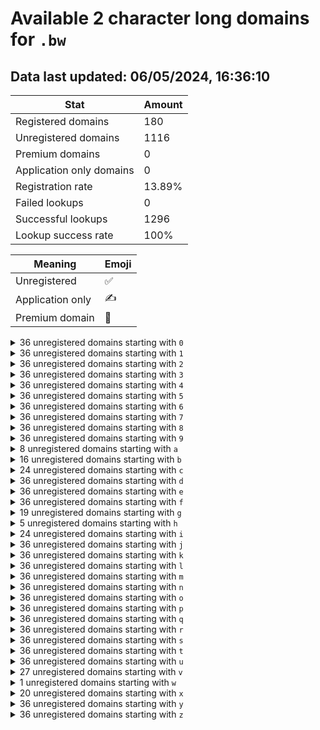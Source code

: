 # Available 2 character long domains for `.bw`

## Data last updated: 06/05/2024, 16:36:10

|Stat|Amount|
|--|--|
|Registered domains|180|
|Unregistered domains|1116|
|Premium domains|0|
|Application only domains|0|
|Registration rate|13.89%|
|Failed lookups|0|
|Successful lookups|1296|
|Lookup success rate|100%|


|Meaning|Emoji|
|--|--|
|Unregistered|:white_check_mark:|
|Application only|:writing_hand:|
|Premium domain|:gem:|

<details>
<summary>36 unregistered domains starting with <bold><code>0</code></bold></summary>

|Type|Domain|
|--|--|
|:white_check_mark:|`00.bw`|
|:white_check_mark:|`01.bw`|
|:white_check_mark:|`02.bw`|
|:white_check_mark:|`03.bw`|
|:white_check_mark:|`04.bw`|
|:white_check_mark:|`05.bw`|
|:white_check_mark:|`06.bw`|
|:white_check_mark:|`07.bw`|
|:white_check_mark:|`08.bw`|
|:white_check_mark:|`09.bw`|
|:white_check_mark:|`0a.bw`|
|:white_check_mark:|`0b.bw`|
|:white_check_mark:|`0c.bw`|
|:white_check_mark:|`0d.bw`|
|:white_check_mark:|`0e.bw`|
|:white_check_mark:|`0f.bw`|
|:white_check_mark:|`0g.bw`|
|:white_check_mark:|`0h.bw`|
|:white_check_mark:|`0i.bw`|
|:white_check_mark:|`0j.bw`|
|:white_check_mark:|`0k.bw`|
|:white_check_mark:|`0l.bw`|
|:white_check_mark:|`0m.bw`|
|:white_check_mark:|`0n.bw`|
|:white_check_mark:|`0o.bw`|
|:white_check_mark:|`0p.bw`|
|:white_check_mark:|`0q.bw`|
|:white_check_mark:|`0r.bw`|
|:white_check_mark:|`0s.bw`|
|:white_check_mark:|`0t.bw`|
|:white_check_mark:|`0u.bw`|
|:white_check_mark:|`0v.bw`|
|:white_check_mark:|`0w.bw`|
|:white_check_mark:|`0x.bw`|
|:white_check_mark:|`0y.bw`|
|:white_check_mark:|`0z.bw`|
</details>
<details>
<summary>36 unregistered domains starting with <bold><code>1</code></bold></summary>

|Type|Domain|
|--|--|
|:white_check_mark:|`10.bw`|
|:white_check_mark:|`11.bw`|
|:white_check_mark:|`12.bw`|
|:white_check_mark:|`13.bw`|
|:white_check_mark:|`14.bw`|
|:white_check_mark:|`15.bw`|
|:white_check_mark:|`16.bw`|
|:white_check_mark:|`17.bw`|
|:white_check_mark:|`18.bw`|
|:white_check_mark:|`19.bw`|
|:white_check_mark:|`1a.bw`|
|:white_check_mark:|`1b.bw`|
|:white_check_mark:|`1c.bw`|
|:white_check_mark:|`1d.bw`|
|:white_check_mark:|`1e.bw`|
|:white_check_mark:|`1f.bw`|
|:white_check_mark:|`1g.bw`|
|:white_check_mark:|`1h.bw`|
|:white_check_mark:|`1i.bw`|
|:white_check_mark:|`1j.bw`|
|:white_check_mark:|`1k.bw`|
|:white_check_mark:|`1l.bw`|
|:white_check_mark:|`1m.bw`|
|:white_check_mark:|`1n.bw`|
|:white_check_mark:|`1o.bw`|
|:white_check_mark:|`1p.bw`|
|:white_check_mark:|`1q.bw`|
|:white_check_mark:|`1r.bw`|
|:white_check_mark:|`1s.bw`|
|:white_check_mark:|`1t.bw`|
|:white_check_mark:|`1u.bw`|
|:white_check_mark:|`1v.bw`|
|:white_check_mark:|`1w.bw`|
|:white_check_mark:|`1x.bw`|
|:white_check_mark:|`1y.bw`|
|:white_check_mark:|`1z.bw`|
</details>
<details>
<summary>36 unregistered domains starting with <bold><code>2</code></bold></summary>

|Type|Domain|
|--|--|
|:white_check_mark:|`20.bw`|
|:white_check_mark:|`21.bw`|
|:white_check_mark:|`22.bw`|
|:white_check_mark:|`23.bw`|
|:white_check_mark:|`24.bw`|
|:white_check_mark:|`25.bw`|
|:white_check_mark:|`26.bw`|
|:white_check_mark:|`27.bw`|
|:white_check_mark:|`28.bw`|
|:white_check_mark:|`29.bw`|
|:white_check_mark:|`2a.bw`|
|:white_check_mark:|`2b.bw`|
|:white_check_mark:|`2c.bw`|
|:white_check_mark:|`2d.bw`|
|:white_check_mark:|`2e.bw`|
|:white_check_mark:|`2f.bw`|
|:white_check_mark:|`2g.bw`|
|:white_check_mark:|`2h.bw`|
|:white_check_mark:|`2i.bw`|
|:white_check_mark:|`2j.bw`|
|:white_check_mark:|`2k.bw`|
|:white_check_mark:|`2l.bw`|
|:white_check_mark:|`2m.bw`|
|:white_check_mark:|`2n.bw`|
|:white_check_mark:|`2o.bw`|
|:white_check_mark:|`2p.bw`|
|:white_check_mark:|`2q.bw`|
|:white_check_mark:|`2r.bw`|
|:white_check_mark:|`2s.bw`|
|:white_check_mark:|`2t.bw`|
|:white_check_mark:|`2u.bw`|
|:white_check_mark:|`2v.bw`|
|:white_check_mark:|`2w.bw`|
|:white_check_mark:|`2x.bw`|
|:white_check_mark:|`2y.bw`|
|:white_check_mark:|`2z.bw`|
</details>
<details>
<summary>36 unregistered domains starting with <bold><code>3</code></bold></summary>

|Type|Domain|
|--|--|
|:white_check_mark:|`30.bw`|
|:white_check_mark:|`31.bw`|
|:white_check_mark:|`32.bw`|
|:white_check_mark:|`33.bw`|
|:white_check_mark:|`34.bw`|
|:white_check_mark:|`35.bw`|
|:white_check_mark:|`36.bw`|
|:white_check_mark:|`37.bw`|
|:white_check_mark:|`38.bw`|
|:white_check_mark:|`39.bw`|
|:white_check_mark:|`3a.bw`|
|:white_check_mark:|`3b.bw`|
|:white_check_mark:|`3c.bw`|
|:white_check_mark:|`3d.bw`|
|:white_check_mark:|`3e.bw`|
|:white_check_mark:|`3f.bw`|
|:white_check_mark:|`3g.bw`|
|:white_check_mark:|`3h.bw`|
|:white_check_mark:|`3i.bw`|
|:white_check_mark:|`3j.bw`|
|:white_check_mark:|`3k.bw`|
|:white_check_mark:|`3l.bw`|
|:white_check_mark:|`3m.bw`|
|:white_check_mark:|`3n.bw`|
|:white_check_mark:|`3o.bw`|
|:white_check_mark:|`3p.bw`|
|:white_check_mark:|`3q.bw`|
|:white_check_mark:|`3r.bw`|
|:white_check_mark:|`3s.bw`|
|:white_check_mark:|`3t.bw`|
|:white_check_mark:|`3u.bw`|
|:white_check_mark:|`3v.bw`|
|:white_check_mark:|`3w.bw`|
|:white_check_mark:|`3x.bw`|
|:white_check_mark:|`3y.bw`|
|:white_check_mark:|`3z.bw`|
</details>
<details>
<summary>36 unregistered domains starting with <bold><code>4</code></bold></summary>

|Type|Domain|
|--|--|
|:white_check_mark:|`40.bw`|
|:white_check_mark:|`41.bw`|
|:white_check_mark:|`42.bw`|
|:white_check_mark:|`43.bw`|
|:white_check_mark:|`44.bw`|
|:white_check_mark:|`45.bw`|
|:white_check_mark:|`46.bw`|
|:white_check_mark:|`47.bw`|
|:white_check_mark:|`48.bw`|
|:white_check_mark:|`49.bw`|
|:white_check_mark:|`4a.bw`|
|:white_check_mark:|`4b.bw`|
|:white_check_mark:|`4c.bw`|
|:white_check_mark:|`4d.bw`|
|:white_check_mark:|`4e.bw`|
|:white_check_mark:|`4f.bw`|
|:white_check_mark:|`4g.bw`|
|:white_check_mark:|`4h.bw`|
|:white_check_mark:|`4i.bw`|
|:white_check_mark:|`4j.bw`|
|:white_check_mark:|`4k.bw`|
|:white_check_mark:|`4l.bw`|
|:white_check_mark:|`4m.bw`|
|:white_check_mark:|`4n.bw`|
|:white_check_mark:|`4o.bw`|
|:white_check_mark:|`4p.bw`|
|:white_check_mark:|`4q.bw`|
|:white_check_mark:|`4r.bw`|
|:white_check_mark:|`4s.bw`|
|:white_check_mark:|`4t.bw`|
|:white_check_mark:|`4u.bw`|
|:white_check_mark:|`4v.bw`|
|:white_check_mark:|`4w.bw`|
|:white_check_mark:|`4x.bw`|
|:white_check_mark:|`4y.bw`|
|:white_check_mark:|`4z.bw`|
</details>
<details>
<summary>36 unregistered domains starting with <bold><code>5</code></bold></summary>

|Type|Domain|
|--|--|
|:white_check_mark:|`50.bw`|
|:white_check_mark:|`51.bw`|
|:white_check_mark:|`52.bw`|
|:white_check_mark:|`53.bw`|
|:white_check_mark:|`54.bw`|
|:white_check_mark:|`55.bw`|
|:white_check_mark:|`56.bw`|
|:white_check_mark:|`57.bw`|
|:white_check_mark:|`58.bw`|
|:white_check_mark:|`59.bw`|
|:white_check_mark:|`5a.bw`|
|:white_check_mark:|`5b.bw`|
|:white_check_mark:|`5c.bw`|
|:white_check_mark:|`5d.bw`|
|:white_check_mark:|`5e.bw`|
|:white_check_mark:|`5f.bw`|
|:white_check_mark:|`5g.bw`|
|:white_check_mark:|`5h.bw`|
|:white_check_mark:|`5i.bw`|
|:white_check_mark:|`5j.bw`|
|:white_check_mark:|`5k.bw`|
|:white_check_mark:|`5l.bw`|
|:white_check_mark:|`5m.bw`|
|:white_check_mark:|`5n.bw`|
|:white_check_mark:|`5o.bw`|
|:white_check_mark:|`5p.bw`|
|:white_check_mark:|`5q.bw`|
|:white_check_mark:|`5r.bw`|
|:white_check_mark:|`5s.bw`|
|:white_check_mark:|`5t.bw`|
|:white_check_mark:|`5u.bw`|
|:white_check_mark:|`5v.bw`|
|:white_check_mark:|`5w.bw`|
|:white_check_mark:|`5x.bw`|
|:white_check_mark:|`5y.bw`|
|:white_check_mark:|`5z.bw`|
</details>
<details>
<summary>36 unregistered domains starting with <bold><code>6</code></bold></summary>

|Type|Domain|
|--|--|
|:white_check_mark:|`60.bw`|
|:white_check_mark:|`61.bw`|
|:white_check_mark:|`62.bw`|
|:white_check_mark:|`63.bw`|
|:white_check_mark:|`64.bw`|
|:white_check_mark:|`65.bw`|
|:white_check_mark:|`66.bw`|
|:white_check_mark:|`67.bw`|
|:white_check_mark:|`68.bw`|
|:white_check_mark:|`69.bw`|
|:white_check_mark:|`6a.bw`|
|:white_check_mark:|`6b.bw`|
|:white_check_mark:|`6c.bw`|
|:white_check_mark:|`6d.bw`|
|:white_check_mark:|`6e.bw`|
|:white_check_mark:|`6f.bw`|
|:white_check_mark:|`6g.bw`|
|:white_check_mark:|`6h.bw`|
|:white_check_mark:|`6i.bw`|
|:white_check_mark:|`6j.bw`|
|:white_check_mark:|`6k.bw`|
|:white_check_mark:|`6l.bw`|
|:white_check_mark:|`6m.bw`|
|:white_check_mark:|`6n.bw`|
|:white_check_mark:|`6o.bw`|
|:white_check_mark:|`6p.bw`|
|:white_check_mark:|`6q.bw`|
|:white_check_mark:|`6r.bw`|
|:white_check_mark:|`6s.bw`|
|:white_check_mark:|`6t.bw`|
|:white_check_mark:|`6u.bw`|
|:white_check_mark:|`6v.bw`|
|:white_check_mark:|`6w.bw`|
|:white_check_mark:|`6x.bw`|
|:white_check_mark:|`6y.bw`|
|:white_check_mark:|`6z.bw`|
</details>
<details>
<summary>36 unregistered domains starting with <bold><code>7</code></bold></summary>

|Type|Domain|
|--|--|
|:white_check_mark:|`70.bw`|
|:white_check_mark:|`71.bw`|
|:white_check_mark:|`72.bw`|
|:white_check_mark:|`73.bw`|
|:white_check_mark:|`74.bw`|
|:white_check_mark:|`75.bw`|
|:white_check_mark:|`76.bw`|
|:white_check_mark:|`77.bw`|
|:white_check_mark:|`78.bw`|
|:white_check_mark:|`79.bw`|
|:white_check_mark:|`7a.bw`|
|:white_check_mark:|`7b.bw`|
|:white_check_mark:|`7c.bw`|
|:white_check_mark:|`7d.bw`|
|:white_check_mark:|`7e.bw`|
|:white_check_mark:|`7f.bw`|
|:white_check_mark:|`7g.bw`|
|:white_check_mark:|`7h.bw`|
|:white_check_mark:|`7i.bw`|
|:white_check_mark:|`7j.bw`|
|:white_check_mark:|`7k.bw`|
|:white_check_mark:|`7l.bw`|
|:white_check_mark:|`7m.bw`|
|:white_check_mark:|`7n.bw`|
|:white_check_mark:|`7o.bw`|
|:white_check_mark:|`7p.bw`|
|:white_check_mark:|`7q.bw`|
|:white_check_mark:|`7r.bw`|
|:white_check_mark:|`7s.bw`|
|:white_check_mark:|`7t.bw`|
|:white_check_mark:|`7u.bw`|
|:white_check_mark:|`7v.bw`|
|:white_check_mark:|`7w.bw`|
|:white_check_mark:|`7x.bw`|
|:white_check_mark:|`7y.bw`|
|:white_check_mark:|`7z.bw`|
</details>
<details>
<summary>36 unregistered domains starting with <bold><code>8</code></bold></summary>

|Type|Domain|
|--|--|
|:white_check_mark:|`80.bw`|
|:white_check_mark:|`81.bw`|
|:white_check_mark:|`82.bw`|
|:white_check_mark:|`83.bw`|
|:white_check_mark:|`84.bw`|
|:white_check_mark:|`85.bw`|
|:white_check_mark:|`86.bw`|
|:white_check_mark:|`87.bw`|
|:white_check_mark:|`88.bw`|
|:white_check_mark:|`89.bw`|
|:white_check_mark:|`8a.bw`|
|:white_check_mark:|`8b.bw`|
|:white_check_mark:|`8c.bw`|
|:white_check_mark:|`8d.bw`|
|:white_check_mark:|`8e.bw`|
|:white_check_mark:|`8f.bw`|
|:white_check_mark:|`8g.bw`|
|:white_check_mark:|`8h.bw`|
|:white_check_mark:|`8i.bw`|
|:white_check_mark:|`8j.bw`|
|:white_check_mark:|`8k.bw`|
|:white_check_mark:|`8l.bw`|
|:white_check_mark:|`8m.bw`|
|:white_check_mark:|`8n.bw`|
|:white_check_mark:|`8o.bw`|
|:white_check_mark:|`8p.bw`|
|:white_check_mark:|`8q.bw`|
|:white_check_mark:|`8r.bw`|
|:white_check_mark:|`8s.bw`|
|:white_check_mark:|`8t.bw`|
|:white_check_mark:|`8u.bw`|
|:white_check_mark:|`8v.bw`|
|:white_check_mark:|`8w.bw`|
|:white_check_mark:|`8x.bw`|
|:white_check_mark:|`8y.bw`|
|:white_check_mark:|`8z.bw`|
</details>
<details>
<summary>36 unregistered domains starting with <bold><code>9</code></bold></summary>

|Type|Domain|
|--|--|
|:white_check_mark:|`90.bw`|
|:white_check_mark:|`91.bw`|
|:white_check_mark:|`92.bw`|
|:white_check_mark:|`93.bw`|
|:white_check_mark:|`94.bw`|
|:white_check_mark:|`95.bw`|
|:white_check_mark:|`96.bw`|
|:white_check_mark:|`97.bw`|
|:white_check_mark:|`98.bw`|
|:white_check_mark:|`99.bw`|
|:white_check_mark:|`9a.bw`|
|:white_check_mark:|`9b.bw`|
|:white_check_mark:|`9c.bw`|
|:white_check_mark:|`9d.bw`|
|:white_check_mark:|`9e.bw`|
|:white_check_mark:|`9f.bw`|
|:white_check_mark:|`9g.bw`|
|:white_check_mark:|`9h.bw`|
|:white_check_mark:|`9i.bw`|
|:white_check_mark:|`9j.bw`|
|:white_check_mark:|`9k.bw`|
|:white_check_mark:|`9l.bw`|
|:white_check_mark:|`9m.bw`|
|:white_check_mark:|`9n.bw`|
|:white_check_mark:|`9o.bw`|
|:white_check_mark:|`9p.bw`|
|:white_check_mark:|`9q.bw`|
|:white_check_mark:|`9r.bw`|
|:white_check_mark:|`9s.bw`|
|:white_check_mark:|`9t.bw`|
|:white_check_mark:|`9u.bw`|
|:white_check_mark:|`9v.bw`|
|:white_check_mark:|`9w.bw`|
|:white_check_mark:|`9x.bw`|
|:white_check_mark:|`9y.bw`|
|:white_check_mark:|`9z.bw`|
</details>
<details>
<summary>8 unregistered domains starting with <bold><code>a</code></bold></summary>

|Type|Domain|
|--|--|
|:white_check_mark:|`a3.bw`|
|:white_check_mark:|`a4.bw`|
|:white_check_mark:|`a6.bw`|
|:white_check_mark:|`a8.bw`|
|:white_check_mark:|`am.bw`|
|:white_check_mark:|`at.bw`|
|:white_check_mark:|`aw.bw`|
|:white_check_mark:|`ax.bw`|
</details>
<details>
<summary>16 unregistered domains starting with <bold><code>b</code></bold></summary>

|Type|Domain|
|--|--|
|:white_check_mark:|`b4.bw`|
|:white_check_mark:|`b6.bw`|
|:white_check_mark:|`ba.bw`|
|:white_check_mark:|`bb.bw`|
|:white_check_mark:|`bc.bw`|
|:white_check_mark:|`bd.bw`|
|:white_check_mark:|`bj.bw`|
|:white_check_mark:|`bk.bw`|
|:white_check_mark:|`bl.bw`|
|:white_check_mark:|`bm.bw`|
|:white_check_mark:|`bq.bw`|
|:white_check_mark:|`br.bw`|
|:white_check_mark:|`bs.bw`|
|:white_check_mark:|`bt.bw`|
|:white_check_mark:|`bu.bw`|
|:white_check_mark:|`bv.bw`|
</details>
<details>
<summary>24 unregistered domains starting with <bold><code>c</code></bold></summary>

|Type|Domain|
|--|--|
|:white_check_mark:|`c0.bw`|
|:white_check_mark:|`c1.bw`|
|:white_check_mark:|`c2.bw`|
|:white_check_mark:|`c3.bw`|
|:white_check_mark:|`c4.bw`|
|:white_check_mark:|`c5.bw`|
|:white_check_mark:|`c6.bw`|
|:white_check_mark:|`c7.bw`|
|:white_check_mark:|`c8.bw`|
|:white_check_mark:|`c9.bw`|
|:white_check_mark:|`ck.bw`|
|:white_check_mark:|`cl.bw`|
|:white_check_mark:|`co.bw`|
|:white_check_mark:|`cp.bw`|
|:white_check_mark:|`cq.bw`|
|:white_check_mark:|`cr.bw`|
|:white_check_mark:|`cs.bw`|
|:white_check_mark:|`ct.bw`|
|:white_check_mark:|`cu.bw`|
|:white_check_mark:|`cv.bw`|
|:white_check_mark:|`cw.bw`|
|:white_check_mark:|`cx.bw`|
|:white_check_mark:|`cy.bw`|
|:white_check_mark:|`cz.bw`|
</details>
<details>
<summary>36 unregistered domains starting with <bold><code>d</code></bold></summary>

|Type|Domain|
|--|--|
|:white_check_mark:|`d0.bw`|
|:white_check_mark:|`d1.bw`|
|:white_check_mark:|`d2.bw`|
|:white_check_mark:|`d3.bw`|
|:white_check_mark:|`d4.bw`|
|:white_check_mark:|`d5.bw`|
|:white_check_mark:|`d6.bw`|
|:white_check_mark:|`d7.bw`|
|:white_check_mark:|`d8.bw`|
|:white_check_mark:|`d9.bw`|
|:white_check_mark:|`da.bw`|
|:white_check_mark:|`db.bw`|
|:white_check_mark:|`dc.bw`|
|:white_check_mark:|`dd.bw`|
|:white_check_mark:|`de.bw`|
|:white_check_mark:|`df.bw`|
|:white_check_mark:|`dg.bw`|
|:white_check_mark:|`dh.bw`|
|:white_check_mark:|`di.bw`|
|:white_check_mark:|`dj.bw`|
|:white_check_mark:|`dk.bw`|
|:white_check_mark:|`dl.bw`|
|:white_check_mark:|`dm.bw`|
|:white_check_mark:|`dn.bw`|
|:white_check_mark:|`do.bw`|
|:white_check_mark:|`dp.bw`|
|:white_check_mark:|`dq.bw`|
|:white_check_mark:|`dr.bw`|
|:white_check_mark:|`ds.bw`|
|:white_check_mark:|`dt.bw`|
|:white_check_mark:|`du.bw`|
|:white_check_mark:|`dv.bw`|
|:white_check_mark:|`dw.bw`|
|:white_check_mark:|`dx.bw`|
|:white_check_mark:|`dy.bw`|
|:white_check_mark:|`dz.bw`|
</details>
<details>
<summary>36 unregistered domains starting with <bold><code>e</code></bold></summary>

|Type|Domain|
|--|--|
|:white_check_mark:|`e0.bw`|
|:white_check_mark:|`e1.bw`|
|:white_check_mark:|`e2.bw`|
|:white_check_mark:|`e3.bw`|
|:white_check_mark:|`e4.bw`|
|:white_check_mark:|`e5.bw`|
|:white_check_mark:|`e6.bw`|
|:white_check_mark:|`e7.bw`|
|:white_check_mark:|`e8.bw`|
|:white_check_mark:|`e9.bw`|
|:white_check_mark:|`ea.bw`|
|:white_check_mark:|`eb.bw`|
|:white_check_mark:|`ec.bw`|
|:white_check_mark:|`ed.bw`|
|:white_check_mark:|`ee.bw`|
|:white_check_mark:|`ef.bw`|
|:white_check_mark:|`eg.bw`|
|:white_check_mark:|`eh.bw`|
|:white_check_mark:|`ei.bw`|
|:white_check_mark:|`ej.bw`|
|:white_check_mark:|`ek.bw`|
|:white_check_mark:|`el.bw`|
|:white_check_mark:|`em.bw`|
|:white_check_mark:|`en.bw`|
|:white_check_mark:|`eo.bw`|
|:white_check_mark:|`ep.bw`|
|:white_check_mark:|`eq.bw`|
|:white_check_mark:|`er.bw`|
|:white_check_mark:|`es.bw`|
|:white_check_mark:|`et.bw`|
|:white_check_mark:|`eu.bw`|
|:white_check_mark:|`ev.bw`|
|:white_check_mark:|`ew.bw`|
|:white_check_mark:|`ex.bw`|
|:white_check_mark:|`ey.bw`|
|:white_check_mark:|`ez.bw`|
</details>
<details>
<summary>36 unregistered domains starting with <bold><code>f</code></bold></summary>

|Type|Domain|
|--|--|
|:white_check_mark:|`f0.bw`|
|:white_check_mark:|`f1.bw`|
|:white_check_mark:|`f2.bw`|
|:white_check_mark:|`f3.bw`|
|:white_check_mark:|`f4.bw`|
|:white_check_mark:|`f5.bw`|
|:white_check_mark:|`f6.bw`|
|:white_check_mark:|`f7.bw`|
|:white_check_mark:|`f8.bw`|
|:white_check_mark:|`f9.bw`|
|:white_check_mark:|`fa.bw`|
|:white_check_mark:|`fb.bw`|
|:white_check_mark:|`fc.bw`|
|:white_check_mark:|`fd.bw`|
|:white_check_mark:|`fe.bw`|
|:white_check_mark:|`ff.bw`|
|:white_check_mark:|`fg.bw`|
|:white_check_mark:|`fh.bw`|
|:white_check_mark:|`fi.bw`|
|:white_check_mark:|`fj.bw`|
|:white_check_mark:|`fk.bw`|
|:white_check_mark:|`fl.bw`|
|:white_check_mark:|`fm.bw`|
|:white_check_mark:|`fn.bw`|
|:white_check_mark:|`fo.bw`|
|:white_check_mark:|`fp.bw`|
|:white_check_mark:|`fq.bw`|
|:white_check_mark:|`fr.bw`|
|:white_check_mark:|`fs.bw`|
|:white_check_mark:|`ft.bw`|
|:white_check_mark:|`fu.bw`|
|:white_check_mark:|`fv.bw`|
|:white_check_mark:|`fw.bw`|
|:white_check_mark:|`fx.bw`|
|:white_check_mark:|`fy.bw`|
|:white_check_mark:|`fz.bw`|
</details>
<details>
<summary>19 unregistered domains starting with <bold><code>g</code></bold></summary>

|Type|Domain|
|--|--|
|:white_check_mark:|`g3.bw`|
|:white_check_mark:|`g7.bw`|
|:white_check_mark:|`ga.bw`|
|:white_check_mark:|`gb.bw`|
|:white_check_mark:|`gc.bw`|
|:white_check_mark:|`gd.bw`|
|:white_check_mark:|`ge.bw`|
|:white_check_mark:|`gf.bw`|
|:white_check_mark:|`gg.bw`|
|:white_check_mark:|`gh.bw`|
|:white_check_mark:|`gi.bw`|
|:white_check_mark:|`gj.bw`|
|:white_check_mark:|`gk.bw`|
|:white_check_mark:|`gl.bw`|
|:white_check_mark:|`gn.bw`|
|:white_check_mark:|`go.bw`|
|:white_check_mark:|`gp.bw`|
|:white_check_mark:|`gv.bw`|
|:white_check_mark:|`gw.bw`|
</details>
<details>
<summary>5 unregistered domains starting with <bold><code>h</code></bold></summary>

|Type|Domain|
|--|--|
|:white_check_mark:|`h2.bw`|
|:white_check_mark:|`hb.bw`|
|:white_check_mark:|`hd.bw`|
|:white_check_mark:|`hk.bw`|
|:white_check_mark:|`hn.bw`|
</details>
<details>
<summary>24 unregistered domains starting with <bold><code>i</code></bold></summary>

|Type|Domain|
|--|--|
|:white_check_mark:|`i0.bw`|
|:white_check_mark:|`i1.bw`|
|:white_check_mark:|`i2.bw`|
|:white_check_mark:|`i3.bw`|
|:white_check_mark:|`i4.bw`|
|:white_check_mark:|`i5.bw`|
|:white_check_mark:|`i6.bw`|
|:white_check_mark:|`i7.bw`|
|:white_check_mark:|`i8.bw`|
|:white_check_mark:|`i9.bw`|
|:white_check_mark:|`id.bw`|
|:white_check_mark:|`in.bw`|
|:white_check_mark:|`io.bw`|
|:white_check_mark:|`ip.bw`|
|:white_check_mark:|`iq.bw`|
|:white_check_mark:|`ir.bw`|
|:white_check_mark:|`is.bw`|
|:white_check_mark:|`it.bw`|
|:white_check_mark:|`iu.bw`|
|:white_check_mark:|`iv.bw`|
|:white_check_mark:|`iw.bw`|
|:white_check_mark:|`ix.bw`|
|:white_check_mark:|`iy.bw`|
|:white_check_mark:|`iz.bw`|
</details>
<details>
<summary>36 unregistered domains starting with <bold><code>j</code></bold></summary>

|Type|Domain|
|--|--|
|:white_check_mark:|`j0.bw`|
|:white_check_mark:|`j1.bw`|
|:white_check_mark:|`j2.bw`|
|:white_check_mark:|`j3.bw`|
|:white_check_mark:|`j4.bw`|
|:white_check_mark:|`j5.bw`|
|:white_check_mark:|`j6.bw`|
|:white_check_mark:|`j7.bw`|
|:white_check_mark:|`j8.bw`|
|:white_check_mark:|`j9.bw`|
|:white_check_mark:|`ja.bw`|
|:white_check_mark:|`jb.bw`|
|:white_check_mark:|`jc.bw`|
|:white_check_mark:|`jd.bw`|
|:white_check_mark:|`je.bw`|
|:white_check_mark:|`jf.bw`|
|:white_check_mark:|`jg.bw`|
|:white_check_mark:|`jh.bw`|
|:white_check_mark:|`ji.bw`|
|:white_check_mark:|`jj.bw`|
|:white_check_mark:|`jk.bw`|
|:white_check_mark:|`jl.bw`|
|:white_check_mark:|`jm.bw`|
|:white_check_mark:|`jn.bw`|
|:white_check_mark:|`jo.bw`|
|:white_check_mark:|`jp.bw`|
|:white_check_mark:|`jq.bw`|
|:white_check_mark:|`jr.bw`|
|:white_check_mark:|`js.bw`|
|:white_check_mark:|`jt.bw`|
|:white_check_mark:|`ju.bw`|
|:white_check_mark:|`jv.bw`|
|:white_check_mark:|`jw.bw`|
|:white_check_mark:|`jx.bw`|
|:white_check_mark:|`jy.bw`|
|:white_check_mark:|`jz.bw`|
</details>
<details>
<summary>36 unregistered domains starting with <bold><code>k</code></bold></summary>

|Type|Domain|
|--|--|
|:white_check_mark:|`k0.bw`|
|:white_check_mark:|`k1.bw`|
|:white_check_mark:|`k2.bw`|
|:white_check_mark:|`k3.bw`|
|:white_check_mark:|`k4.bw`|
|:white_check_mark:|`k5.bw`|
|:white_check_mark:|`k6.bw`|
|:white_check_mark:|`k7.bw`|
|:white_check_mark:|`k8.bw`|
|:white_check_mark:|`k9.bw`|
|:white_check_mark:|`ka.bw`|
|:white_check_mark:|`kb.bw`|
|:white_check_mark:|`kc.bw`|
|:white_check_mark:|`kd.bw`|
|:white_check_mark:|`ke.bw`|
|:white_check_mark:|`kf.bw`|
|:white_check_mark:|`kg.bw`|
|:white_check_mark:|`kh.bw`|
|:white_check_mark:|`ki.bw`|
|:white_check_mark:|`kj.bw`|
|:white_check_mark:|`kk.bw`|
|:white_check_mark:|`kl.bw`|
|:white_check_mark:|`km.bw`|
|:white_check_mark:|`kn.bw`|
|:white_check_mark:|`ko.bw`|
|:white_check_mark:|`kp.bw`|
|:white_check_mark:|`kq.bw`|
|:white_check_mark:|`kr.bw`|
|:white_check_mark:|`ks.bw`|
|:white_check_mark:|`kt.bw`|
|:white_check_mark:|`ku.bw`|
|:white_check_mark:|`kv.bw`|
|:white_check_mark:|`kw.bw`|
|:white_check_mark:|`kx.bw`|
|:white_check_mark:|`ky.bw`|
|:white_check_mark:|`kz.bw`|
</details>
<details>
<summary>36 unregistered domains starting with <bold><code>l</code></bold></summary>

|Type|Domain|
|--|--|
|:white_check_mark:|`l0.bw`|
|:white_check_mark:|`l1.bw`|
|:white_check_mark:|`l2.bw`|
|:white_check_mark:|`l3.bw`|
|:white_check_mark:|`l4.bw`|
|:white_check_mark:|`l5.bw`|
|:white_check_mark:|`l6.bw`|
|:white_check_mark:|`l7.bw`|
|:white_check_mark:|`l8.bw`|
|:white_check_mark:|`l9.bw`|
|:white_check_mark:|`la.bw`|
|:white_check_mark:|`lb.bw`|
|:white_check_mark:|`lc.bw`|
|:white_check_mark:|`ld.bw`|
|:white_check_mark:|`le.bw`|
|:white_check_mark:|`lf.bw`|
|:white_check_mark:|`lg.bw`|
|:white_check_mark:|`lh.bw`|
|:white_check_mark:|`li.bw`|
|:white_check_mark:|`lj.bw`|
|:white_check_mark:|`lk.bw`|
|:white_check_mark:|`ll.bw`|
|:white_check_mark:|`lm.bw`|
|:white_check_mark:|`ln.bw`|
|:white_check_mark:|`lo.bw`|
|:white_check_mark:|`lp.bw`|
|:white_check_mark:|`lq.bw`|
|:white_check_mark:|`lr.bw`|
|:white_check_mark:|`ls.bw`|
|:white_check_mark:|`lt.bw`|
|:white_check_mark:|`lu.bw`|
|:white_check_mark:|`lv.bw`|
|:white_check_mark:|`lw.bw`|
|:white_check_mark:|`lx.bw`|
|:white_check_mark:|`ly.bw`|
|:white_check_mark:|`lz.bw`|
</details>
<details>
<summary>36 unregistered domains starting with <bold><code>m</code></bold></summary>

|Type|Domain|
|--|--|
|:white_check_mark:|`m0.bw`|
|:white_check_mark:|`m1.bw`|
|:white_check_mark:|`m2.bw`|
|:white_check_mark:|`m3.bw`|
|:white_check_mark:|`m4.bw`|
|:white_check_mark:|`m5.bw`|
|:white_check_mark:|`m6.bw`|
|:white_check_mark:|`m7.bw`|
|:white_check_mark:|`m8.bw`|
|:white_check_mark:|`m9.bw`|
|:white_check_mark:|`ma.bw`|
|:white_check_mark:|`mb.bw`|
|:white_check_mark:|`mc.bw`|
|:white_check_mark:|`md.bw`|
|:white_check_mark:|`me.bw`|
|:white_check_mark:|`mf.bw`|
|:white_check_mark:|`mg.bw`|
|:white_check_mark:|`mh.bw`|
|:white_check_mark:|`mi.bw`|
|:white_check_mark:|`mj.bw`|
|:white_check_mark:|`mk.bw`|
|:white_check_mark:|`ml.bw`|
|:white_check_mark:|`mm.bw`|
|:white_check_mark:|`mn.bw`|
|:white_check_mark:|`mo.bw`|
|:white_check_mark:|`mp.bw`|
|:white_check_mark:|`mq.bw`|
|:white_check_mark:|`mr.bw`|
|:white_check_mark:|`ms.bw`|
|:white_check_mark:|`mt.bw`|
|:white_check_mark:|`mu.bw`|
|:white_check_mark:|`mv.bw`|
|:white_check_mark:|`mw.bw`|
|:white_check_mark:|`mx.bw`|
|:white_check_mark:|`my.bw`|
|:white_check_mark:|`mz.bw`|
</details>
<details>
<summary>36 unregistered domains starting with <bold><code>n</code></bold></summary>

|Type|Domain|
|--|--|
|:white_check_mark:|`n0.bw`|
|:white_check_mark:|`n1.bw`|
|:white_check_mark:|`n2.bw`|
|:white_check_mark:|`n3.bw`|
|:white_check_mark:|`n4.bw`|
|:white_check_mark:|`n5.bw`|
|:white_check_mark:|`n6.bw`|
|:white_check_mark:|`n7.bw`|
|:white_check_mark:|`n8.bw`|
|:white_check_mark:|`n9.bw`|
|:white_check_mark:|`na.bw`|
|:white_check_mark:|`nb.bw`|
|:white_check_mark:|`nc.bw`|
|:white_check_mark:|`nd.bw`|
|:white_check_mark:|`ne.bw`|
|:white_check_mark:|`nf.bw`|
|:white_check_mark:|`ng.bw`|
|:white_check_mark:|`nh.bw`|
|:white_check_mark:|`ni.bw`|
|:white_check_mark:|`nj.bw`|
|:white_check_mark:|`nk.bw`|
|:white_check_mark:|`nl.bw`|
|:white_check_mark:|`nm.bw`|
|:white_check_mark:|`nn.bw`|
|:white_check_mark:|`no.bw`|
|:white_check_mark:|`np.bw`|
|:white_check_mark:|`nq.bw`|
|:white_check_mark:|`nr.bw`|
|:white_check_mark:|`ns.bw`|
|:white_check_mark:|`nt.bw`|
|:white_check_mark:|`nu.bw`|
|:white_check_mark:|`nv.bw`|
|:white_check_mark:|`nw.bw`|
|:white_check_mark:|`nx.bw`|
|:white_check_mark:|`ny.bw`|
|:white_check_mark:|`nz.bw`|
</details>
<details>
<summary>36 unregistered domains starting with <bold><code>o</code></bold></summary>

|Type|Domain|
|--|--|
|:white_check_mark:|`o0.bw`|
|:white_check_mark:|`o1.bw`|
|:white_check_mark:|`o2.bw`|
|:white_check_mark:|`o3.bw`|
|:white_check_mark:|`o4.bw`|
|:white_check_mark:|`o5.bw`|
|:white_check_mark:|`o6.bw`|
|:white_check_mark:|`o7.bw`|
|:white_check_mark:|`o8.bw`|
|:white_check_mark:|`o9.bw`|
|:white_check_mark:|`oa.bw`|
|:white_check_mark:|`ob.bw`|
|:white_check_mark:|`oc.bw`|
|:white_check_mark:|`od.bw`|
|:white_check_mark:|`oe.bw`|
|:white_check_mark:|`of.bw`|
|:white_check_mark:|`og.bw`|
|:white_check_mark:|`oh.bw`|
|:white_check_mark:|`oi.bw`|
|:white_check_mark:|`oj.bw`|
|:white_check_mark:|`ok.bw`|
|:white_check_mark:|`ol.bw`|
|:white_check_mark:|`om.bw`|
|:white_check_mark:|`on.bw`|
|:white_check_mark:|`oo.bw`|
|:white_check_mark:|`op.bw`|
|:white_check_mark:|`oq.bw`|
|:white_check_mark:|`or.bw`|
|:white_check_mark:|`os.bw`|
|:white_check_mark:|`ot.bw`|
|:white_check_mark:|`ou.bw`|
|:white_check_mark:|`ov.bw`|
|:white_check_mark:|`ow.bw`|
|:white_check_mark:|`ox.bw`|
|:white_check_mark:|`oy.bw`|
|:white_check_mark:|`oz.bw`|
</details>
<details>
<summary>36 unregistered domains starting with <bold><code>p</code></bold></summary>

|Type|Domain|
|--|--|
|:white_check_mark:|`p0.bw`|
|:white_check_mark:|`p1.bw`|
|:white_check_mark:|`p2.bw`|
|:white_check_mark:|`p3.bw`|
|:white_check_mark:|`p4.bw`|
|:white_check_mark:|`p5.bw`|
|:white_check_mark:|`p6.bw`|
|:white_check_mark:|`p7.bw`|
|:white_check_mark:|`p8.bw`|
|:white_check_mark:|`p9.bw`|
|:white_check_mark:|`pa.bw`|
|:white_check_mark:|`pb.bw`|
|:white_check_mark:|`pc.bw`|
|:white_check_mark:|`pd.bw`|
|:white_check_mark:|`pe.bw`|
|:white_check_mark:|`pf.bw`|
|:white_check_mark:|`pg.bw`|
|:white_check_mark:|`ph.bw`|
|:white_check_mark:|`pi.bw`|
|:white_check_mark:|`pj.bw`|
|:white_check_mark:|`pk.bw`|
|:white_check_mark:|`pl.bw`|
|:white_check_mark:|`pm.bw`|
|:white_check_mark:|`pn.bw`|
|:white_check_mark:|`po.bw`|
|:white_check_mark:|`pp.bw`|
|:white_check_mark:|`pq.bw`|
|:white_check_mark:|`pr.bw`|
|:white_check_mark:|`ps.bw`|
|:white_check_mark:|`pt.bw`|
|:white_check_mark:|`pu.bw`|
|:white_check_mark:|`pv.bw`|
|:white_check_mark:|`pw.bw`|
|:white_check_mark:|`px.bw`|
|:white_check_mark:|`py.bw`|
|:white_check_mark:|`pz.bw`|
</details>
<details>
<summary>36 unregistered domains starting with <bold><code>q</code></bold></summary>

|Type|Domain|
|--|--|
|:white_check_mark:|`q0.bw`|
|:white_check_mark:|`q1.bw`|
|:white_check_mark:|`q2.bw`|
|:white_check_mark:|`q3.bw`|
|:white_check_mark:|`q4.bw`|
|:white_check_mark:|`q5.bw`|
|:white_check_mark:|`q6.bw`|
|:white_check_mark:|`q7.bw`|
|:white_check_mark:|`q8.bw`|
|:white_check_mark:|`q9.bw`|
|:white_check_mark:|`qa.bw`|
|:white_check_mark:|`qb.bw`|
|:white_check_mark:|`qc.bw`|
|:white_check_mark:|`qd.bw`|
|:white_check_mark:|`qe.bw`|
|:white_check_mark:|`qf.bw`|
|:white_check_mark:|`qg.bw`|
|:white_check_mark:|`qh.bw`|
|:white_check_mark:|`qi.bw`|
|:white_check_mark:|`qj.bw`|
|:white_check_mark:|`qk.bw`|
|:white_check_mark:|`ql.bw`|
|:white_check_mark:|`qm.bw`|
|:white_check_mark:|`qn.bw`|
|:white_check_mark:|`qo.bw`|
|:white_check_mark:|`qp.bw`|
|:white_check_mark:|`qq.bw`|
|:white_check_mark:|`qr.bw`|
|:white_check_mark:|`qs.bw`|
|:white_check_mark:|`qt.bw`|
|:white_check_mark:|`qu.bw`|
|:white_check_mark:|`qv.bw`|
|:white_check_mark:|`qw.bw`|
|:white_check_mark:|`qx.bw`|
|:white_check_mark:|`qy.bw`|
|:white_check_mark:|`qz.bw`|
</details>
<details>
<summary>36 unregistered domains starting with <bold><code>r</code></bold></summary>

|Type|Domain|
|--|--|
|:white_check_mark:|`r0.bw`|
|:white_check_mark:|`r1.bw`|
|:white_check_mark:|`r2.bw`|
|:white_check_mark:|`r3.bw`|
|:white_check_mark:|`r4.bw`|
|:white_check_mark:|`r5.bw`|
|:white_check_mark:|`r6.bw`|
|:white_check_mark:|`r7.bw`|
|:white_check_mark:|`r8.bw`|
|:white_check_mark:|`r9.bw`|
|:white_check_mark:|`ra.bw`|
|:white_check_mark:|`rb.bw`|
|:white_check_mark:|`rc.bw`|
|:white_check_mark:|`rd.bw`|
|:white_check_mark:|`re.bw`|
|:white_check_mark:|`rf.bw`|
|:white_check_mark:|`rg.bw`|
|:white_check_mark:|`rh.bw`|
|:white_check_mark:|`ri.bw`|
|:white_check_mark:|`rj.bw`|
|:white_check_mark:|`rk.bw`|
|:white_check_mark:|`rl.bw`|
|:white_check_mark:|`rm.bw`|
|:white_check_mark:|`rn.bw`|
|:white_check_mark:|`ro.bw`|
|:white_check_mark:|`rp.bw`|
|:white_check_mark:|`rq.bw`|
|:white_check_mark:|`rr.bw`|
|:white_check_mark:|`rs.bw`|
|:white_check_mark:|`rt.bw`|
|:white_check_mark:|`ru.bw`|
|:white_check_mark:|`rv.bw`|
|:white_check_mark:|`rw.bw`|
|:white_check_mark:|`rx.bw`|
|:white_check_mark:|`ry.bw`|
|:white_check_mark:|`rz.bw`|
</details>
<details>
<summary>36 unregistered domains starting with <bold><code>s</code></bold></summary>

|Type|Domain|
|--|--|
|:white_check_mark:|`s0.bw`|
|:white_check_mark:|`s1.bw`|
|:white_check_mark:|`s2.bw`|
|:white_check_mark:|`s3.bw`|
|:white_check_mark:|`s4.bw`|
|:white_check_mark:|`s5.bw`|
|:white_check_mark:|`s6.bw`|
|:white_check_mark:|`s7.bw`|
|:white_check_mark:|`s8.bw`|
|:white_check_mark:|`s9.bw`|
|:white_check_mark:|`sa.bw`|
|:white_check_mark:|`sb.bw`|
|:white_check_mark:|`sc.bw`|
|:white_check_mark:|`sd.bw`|
|:white_check_mark:|`se.bw`|
|:white_check_mark:|`sf.bw`|
|:white_check_mark:|`sg.bw`|
|:white_check_mark:|`sh.bw`|
|:white_check_mark:|`si.bw`|
|:white_check_mark:|`sj.bw`|
|:white_check_mark:|`sk.bw`|
|:white_check_mark:|`sl.bw`|
|:white_check_mark:|`sm.bw`|
|:white_check_mark:|`sn.bw`|
|:white_check_mark:|`so.bw`|
|:white_check_mark:|`sp.bw`|
|:white_check_mark:|`sq.bw`|
|:white_check_mark:|`sr.bw`|
|:white_check_mark:|`ss.bw`|
|:white_check_mark:|`st.bw`|
|:white_check_mark:|`su.bw`|
|:white_check_mark:|`sv.bw`|
|:white_check_mark:|`sw.bw`|
|:white_check_mark:|`sx.bw`|
|:white_check_mark:|`sy.bw`|
|:white_check_mark:|`sz.bw`|
</details>
<details>
<summary>36 unregistered domains starting with <bold><code>t</code></bold></summary>

|Type|Domain|
|--|--|
|:white_check_mark:|`t0.bw`|
|:white_check_mark:|`t1.bw`|
|:white_check_mark:|`t2.bw`|
|:white_check_mark:|`t3.bw`|
|:white_check_mark:|`t4.bw`|
|:white_check_mark:|`t5.bw`|
|:white_check_mark:|`t6.bw`|
|:white_check_mark:|`t7.bw`|
|:white_check_mark:|`t8.bw`|
|:white_check_mark:|`t9.bw`|
|:white_check_mark:|`ta.bw`|
|:white_check_mark:|`tb.bw`|
|:white_check_mark:|`tc.bw`|
|:white_check_mark:|`td.bw`|
|:white_check_mark:|`te.bw`|
|:white_check_mark:|`tf.bw`|
|:white_check_mark:|`tg.bw`|
|:white_check_mark:|`th.bw`|
|:white_check_mark:|`ti.bw`|
|:white_check_mark:|`tj.bw`|
|:white_check_mark:|`tk.bw`|
|:white_check_mark:|`tl.bw`|
|:white_check_mark:|`tm.bw`|
|:white_check_mark:|`tn.bw`|
|:white_check_mark:|`to.bw`|
|:white_check_mark:|`tp.bw`|
|:white_check_mark:|`tq.bw`|
|:white_check_mark:|`tr.bw`|
|:white_check_mark:|`ts.bw`|
|:white_check_mark:|`tt.bw`|
|:white_check_mark:|`tu.bw`|
|:white_check_mark:|`tv.bw`|
|:white_check_mark:|`tw.bw`|
|:white_check_mark:|`tx.bw`|
|:white_check_mark:|`ty.bw`|
|:white_check_mark:|`tz.bw`|
</details>
<details>
<summary>36 unregistered domains starting with <bold><code>u</code></bold></summary>

|Type|Domain|
|--|--|
|:white_check_mark:|`u0.bw`|
|:white_check_mark:|`u1.bw`|
|:white_check_mark:|`u2.bw`|
|:white_check_mark:|`u3.bw`|
|:white_check_mark:|`u4.bw`|
|:white_check_mark:|`u5.bw`|
|:white_check_mark:|`u6.bw`|
|:white_check_mark:|`u7.bw`|
|:white_check_mark:|`u8.bw`|
|:white_check_mark:|`u9.bw`|
|:white_check_mark:|`ua.bw`|
|:white_check_mark:|`ub.bw`|
|:white_check_mark:|`uc.bw`|
|:white_check_mark:|`ud.bw`|
|:white_check_mark:|`ue.bw`|
|:white_check_mark:|`uf.bw`|
|:white_check_mark:|`ug.bw`|
|:white_check_mark:|`uh.bw`|
|:white_check_mark:|`ui.bw`|
|:white_check_mark:|`uj.bw`|
|:white_check_mark:|`uk.bw`|
|:white_check_mark:|`ul.bw`|
|:white_check_mark:|`um.bw`|
|:white_check_mark:|`un.bw`|
|:white_check_mark:|`uo.bw`|
|:white_check_mark:|`up.bw`|
|:white_check_mark:|`uq.bw`|
|:white_check_mark:|`ur.bw`|
|:white_check_mark:|`us.bw`|
|:white_check_mark:|`ut.bw`|
|:white_check_mark:|`uu.bw`|
|:white_check_mark:|`uv.bw`|
|:white_check_mark:|`uw.bw`|
|:white_check_mark:|`ux.bw`|
|:white_check_mark:|`uy.bw`|
|:white_check_mark:|`uz.bw`|
</details>
<details>
<summary>27 unregistered domains starting with <bold><code>v</code></bold></summary>

|Type|Domain|
|--|--|
|:white_check_mark:|`v0.bw`|
|:white_check_mark:|`va.bw`|
|:white_check_mark:|`vb.bw`|
|:white_check_mark:|`vc.bw`|
|:white_check_mark:|`vd.bw`|
|:white_check_mark:|`ve.bw`|
|:white_check_mark:|`vf.bw`|
|:white_check_mark:|`vg.bw`|
|:white_check_mark:|`vh.bw`|
|:white_check_mark:|`vi.bw`|
|:white_check_mark:|`vj.bw`|
|:white_check_mark:|`vk.bw`|
|:white_check_mark:|`vl.bw`|
|:white_check_mark:|`vm.bw`|
|:white_check_mark:|`vn.bw`|
|:white_check_mark:|`vo.bw`|
|:white_check_mark:|`vp.bw`|
|:white_check_mark:|`vq.bw`|
|:white_check_mark:|`vr.bw`|
|:white_check_mark:|`vs.bw`|
|:white_check_mark:|`vt.bw`|
|:white_check_mark:|`vu.bw`|
|:white_check_mark:|`vv.bw`|
|:white_check_mark:|`vw.bw`|
|:white_check_mark:|`vx.bw`|
|:white_check_mark:|`vy.bw`|
|:white_check_mark:|`vz.bw`|
</details>
<details>
<summary>1 unregistered domains starting with <bold><code>w</code></bold></summary>

|Type|Domain|
|--|--|
|:white_check_mark:|`wf.bw`|
</details>
<details>
<summary>20 unregistered domains starting with <bold><code>x</code></bold></summary>

|Type|Domain|
|--|--|
|:white_check_mark:|`x0.bw`|
|:white_check_mark:|`x1.bw`|
|:white_check_mark:|`x2.bw`|
|:white_check_mark:|`x3.bw`|
|:white_check_mark:|`x4.bw`|
|:white_check_mark:|`x5.bw`|
|:white_check_mark:|`x6.bw`|
|:white_check_mark:|`x7.bw`|
|:white_check_mark:|`x8.bw`|
|:white_check_mark:|`x9.bw`|
|:white_check_mark:|`xq.bw`|
|:white_check_mark:|`xr.bw`|
|:white_check_mark:|`xs.bw`|
|:white_check_mark:|`xt.bw`|
|:white_check_mark:|`xu.bw`|
|:white_check_mark:|`xv.bw`|
|:white_check_mark:|`xw.bw`|
|:white_check_mark:|`xx.bw`|
|:white_check_mark:|`xy.bw`|
|:white_check_mark:|`xz.bw`|
</details>
<details>
<summary>36 unregistered domains starting with <bold><code>y</code></bold></summary>

|Type|Domain|
|--|--|
|:white_check_mark:|`y0.bw`|
|:white_check_mark:|`y1.bw`|
|:white_check_mark:|`y2.bw`|
|:white_check_mark:|`y3.bw`|
|:white_check_mark:|`y4.bw`|
|:white_check_mark:|`y5.bw`|
|:white_check_mark:|`y6.bw`|
|:white_check_mark:|`y7.bw`|
|:white_check_mark:|`y8.bw`|
|:white_check_mark:|`y9.bw`|
|:white_check_mark:|`ya.bw`|
|:white_check_mark:|`yb.bw`|
|:white_check_mark:|`yc.bw`|
|:white_check_mark:|`yd.bw`|
|:white_check_mark:|`ye.bw`|
|:white_check_mark:|`yf.bw`|
|:white_check_mark:|`yg.bw`|
|:white_check_mark:|`yh.bw`|
|:white_check_mark:|`yi.bw`|
|:white_check_mark:|`yj.bw`|
|:white_check_mark:|`yk.bw`|
|:white_check_mark:|`yl.bw`|
|:white_check_mark:|`ym.bw`|
|:white_check_mark:|`yn.bw`|
|:white_check_mark:|`yo.bw`|
|:white_check_mark:|`yp.bw`|
|:white_check_mark:|`yq.bw`|
|:white_check_mark:|`yr.bw`|
|:white_check_mark:|`ys.bw`|
|:white_check_mark:|`yt.bw`|
|:white_check_mark:|`yu.bw`|
|:white_check_mark:|`yv.bw`|
|:white_check_mark:|`yw.bw`|
|:white_check_mark:|`yx.bw`|
|:white_check_mark:|`yy.bw`|
|:white_check_mark:|`yz.bw`|
</details>
<details>
<summary>36 unregistered domains starting with <bold><code>z</code></bold></summary>

|Type|Domain|
|--|--|
|:white_check_mark:|`z0.bw`|
|:white_check_mark:|`z1.bw`|
|:white_check_mark:|`z2.bw`|
|:white_check_mark:|`z3.bw`|
|:white_check_mark:|`z4.bw`|
|:white_check_mark:|`z5.bw`|
|:white_check_mark:|`z6.bw`|
|:white_check_mark:|`z7.bw`|
|:white_check_mark:|`z8.bw`|
|:white_check_mark:|`z9.bw`|
|:white_check_mark:|`za.bw`|
|:white_check_mark:|`zb.bw`|
|:white_check_mark:|`zc.bw`|
|:white_check_mark:|`zd.bw`|
|:white_check_mark:|`ze.bw`|
|:white_check_mark:|`zf.bw`|
|:white_check_mark:|`zg.bw`|
|:white_check_mark:|`zh.bw`|
|:white_check_mark:|`zi.bw`|
|:white_check_mark:|`zj.bw`|
|:white_check_mark:|`zk.bw`|
|:white_check_mark:|`zl.bw`|
|:white_check_mark:|`zm.bw`|
|:white_check_mark:|`zn.bw`|
|:white_check_mark:|`zo.bw`|
|:white_check_mark:|`zp.bw`|
|:white_check_mark:|`zq.bw`|
|:white_check_mark:|`zr.bw`|
|:white_check_mark:|`zs.bw`|
|:white_check_mark:|`zt.bw`|
|:white_check_mark:|`zu.bw`|
|:white_check_mark:|`zv.bw`|
|:white_check_mark:|`zw.bw`|
|:white_check_mark:|`zx.bw`|
|:white_check_mark:|`zy.bw`|
|:white_check_mark:|`zz.bw`|
</details>